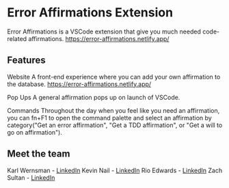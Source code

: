 # Error Affirmations Extension

Error Affirmations is a VSCode extension that give you much needed code-related affirmations.
https://error-affirmations.netlify.app/

## Features

Website
A front-end experience where you can add your own affirmation to the database.
https://error-affirmations.netlify.app/

Pop Ups
A general affirmation pops up on launch of VSCode.

Commands
Throughout the day when you feel like you need an affirmation, you can fn+F1 to open the command palette and select an affirmation by category("Get an error affirmation", "Get a TDD affirmation", or "Get a will to go on affirmation").

## Meet the team

Karl Wernsman - <a href="https://www.linkedin.com/in/karl-wernsman/" >LinkedIn</a>
Kevin Nail - <a href="https://www.linkedin.com/in/kevinnail/" >LinkedIn</a>
Rio Edwards - <a href="https://www.linkedin.com/in/rio-edwards/" >LinkedIn</a>
Zach Sultan - <a href="https://www.linkedin.com/in/zachary-sultan/" >LinkedIn</a>
